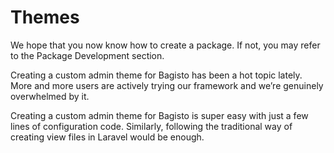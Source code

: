 # Themes

We hope that you now know how to create a package. If not, you may refer to the Package Development section.

Creating a custom admin theme for Bagisto has been a hot topic lately. More and more users are actively trying our framework and we’re genuinely overwhelmed by it.

Creating a custom admin theme for Bagisto is super easy with just a few lines of configuration code. Similarly, following the traditional way of creating view files in Laravel would be enough.

